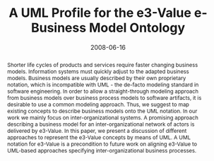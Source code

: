 ---
abstract: Shorter life cycles of products and services require faster changing business
  models. Information systems must quickly adjust to the adapted business models.
  Business models are usually described by their own proprietary notation, which is
  incompatible with UML - the de-facto modeling standard in software engineering.
  In order to allow a straight-through modeling approach from business models over
  business process models to software artifacts, it is desirable to use a common modeling
  approach. Thus, we suggest to map existing concepts to describe business models
  onto the UML notation. In our work we mainly focus on inter-organizational systems.
  A promising approach describing a business model for an inter-organizational network
  of actors is delivered by e3-Value. In this paper, we present a discussion of different
  approaches to represent the e3-Value concepts by means of UML. A UML notation for
  e3-Value is a precondition to future work on aligning e3-Value to UML-based approaches
  specifying inter-organizational business processes.
authors:
- Christian Huemer
- Alexander Schmidt
- Hannes Werthner
- Marco Zapletal
date: '2008-06-16'
featured: false
publication_types:
- '0'
publishDate: '2008-06-16'
title: A UML Profile for the e3-Value e-Business Model Ontology
url_pdf: http://publik.tuwien.ac.at/files/pub-inf_5421.pdf
---